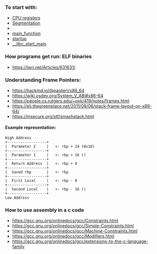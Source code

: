 
### To start with:
* [CPU registers](https://datacadamia.com/computer/cpu/register/general)
* [Segmentation](https://datacadamia.com/computer/memory/segment/segment)
* 
* [main_function](https://en.cppreference.com/w/c/language/main_function)
* [startup](https://www.gnu.org/software/hurd/glibc/startup.html)
* [__libc_start_main](https://refspecs.linuxbase.org/LSB_3.1.1/LSB-Core-generic/LSB-Core-generic/baselib---libc-start-main-.html)

### How programs get run: ELF binaries
* https://lwn.net/Articles/631631/

### Understanding Frame Pointers:

* https://hackmd.io/@paolieri/x86_64
* https://wiki.osdev.org/System_V_ABI#x86-64
* https://people.cs.rutgers.edu/~pxk/419/notes/frames.html
* https://eli.thegreenplace.net/2011/09/06/stack-frame-layout-on-x86-64/
* https://insecure.org/stf/smashstack.html

#### Example representation:

    High Address
    +------------------+
    |  Parameter 2     |   <- rbp + 24 (0x18)
    +------------------+
    |  Parameter 1     |   <- rbp + 16 ()
    +------------------+
    |  Return Address  |   <- rbp + 8
    +------------------+
    |  Saved rbp       |   <- rbp
    +------------------+
    |  First Local     |   <- rbp - 8
    +------------------+
    |  Second Local    |   <- rbp - 16 ()
    +------------------+
    Low Address

### How to use assembly in a c code

* https://gcc.gnu.org/onlinedocs/gcc/Constraints.html
* https://gcc.gnu.org/onlinedocs/gcc/Simple-Constraints.html
* https://gcc.gnu.org/onlinedocs/gcc/Machine-Constraints.html
* https://gcc.gnu.org/onlinedocs/gcc/Modifiers.html
* https://gcc.gnu.org/onlinedocs/gcc/extensions-to-the-c-language-family
